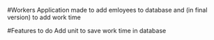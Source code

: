 #Workers
Application made to add emloyees to database and (in final version) to add work time

#Features to do
Add unit to save work time in database